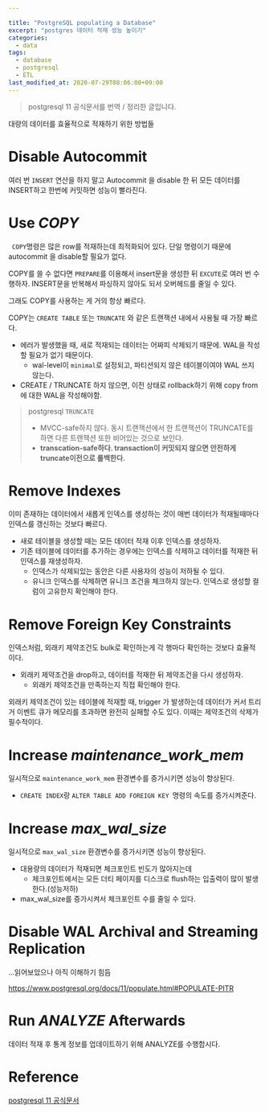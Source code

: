 ```yaml
---

title: "PostgreSQL populating a Database"
excerpt: "postgres 데이터 적재 성능 높이기"
categories:
  - data
tags:
  - database
  - postgresql
  - ETL
last_modified_at: 2020-07-29T08:06:00+09:00
---
```


> postgresql 11 공식문서를 번역 / 정리한 글입니다.

대량의 데이터를 효율적으로 적재하기 위한 방법들

# Disable Autocommit 

여러 번 `INSERT` 연산을 하지 말고 Autocommit 을  disable 한 뒤 모든 데이터를 INSERT하고 한번에 커밋하면 성능이 빨라진다.

# Use *COPY*

` COPY`명령은 많은 row를 적재하는데 최적화되어 있다. 단일 명령이기 때문에 autocommit 을 disable할 필요가 없다. 

COPY를 쓸 수 없다면 `PREPARE`를 이용해서 insert문을 생성한 뒤 `EXCUTE`로 여러 번 수행하자. INSERT문을 반복해서 파싱하지 않아도 되서 오버헤드를 줄일 수 있다.

그래도 COPY를 사용하는 게 거의 항상 빠르다.

COPY는 `CREATE TABLE` 또는 `TRUNCATE` 와 같은 트랜잭션 내에서 사용될 때 가장 빠르다. 

- 에러가 발생했을 때, 새로 적재되는 데이터는 어짜피 삭제되기 때문에. WAL을 작성할 필요가 없기 때문이다.
  - wal-level이 `minimal`로 설정되고, 파티션되지 않은 테이블이여야 WAL 쓰지 않는다.
- CREATE / TRUNCATE 하지 않으면, 이전 상태로 rollback하기 위해 copy from에 대한 WAL을 작성해야함.

> postgresql `TRUNCATE`
>
> - MVCC-safe하지 않다. 동시 트랜잭션에서 한 트랜잭션이 TRUNCATE를 하면 다른 트랜잭션 또한 비어있는 것으로 보인다.
> - **transcation-safe하다. transaction이 커밋되지 않으면 안전하게 truncate이전으로 롤백한다.**

# Remove Indexes

이미 존재하는 데이터에서 새롭게 인덱스를 생성하는 것이 매번 데이터가 적재될때마다 인덱스를 갱신하는 것보다 빠르다.

- 새로 테이블을 생성할 때는 모든 데이터 적재 이후 인덱스를 생성하자.
- 기존 테이블에 데이터를 추가하는 경우에는 인덱스를 삭제하고 데이터를 적재한 뒤 인덱스를 재생성하자.
  - 인덱스가 삭제되있는 동안은 다른 사용자의 성능이 저하될 수 있다.
  - 유니크 인덱스를 삭제하면 유니크 조건을 체크하지 않는다. 인덱스로 생성할 컬럼이 고유한지 확인해야 한다.

# Remove Foreign Key Constraints

인덱스처럼, 외래키 제약조건도 bulk로 확인하는게 각 행마다 확인하는 것보다 효율적이다.

- 외래키 제약조건을 drop하고, 데이터를 적재한 뒤 제약조건을 다시 생성하자. 
  - 외래키 제약조건을 만족하는지 직접 확인해야 한다.

외래키 제약조건이 있는 테이블에 적재할 때, trigger 가 발생하는데 데이터가 커서 트리거 이벤트 큐가 메모리를 초과하면 완전히 실패할 수도 있다. 이때는 제약조건의 삭제가 필수적이다.

# Increase *maintenance_work_mem*

일시적으로 `maintenance_work_mem` 환경변수를 증가시키면 성능이 향상된다.

- `CREATE INDEX`랑 `ALTER TABLE ADD FOREIGN KEY `명령의 속도를 증가시켜준다.

# Increase *max_wal_size*

일시적으로 `max_wal_size` 환경변수를 증가시키면 성능이 향상된다.

- 대용량의 데이터가 적재되면 체크포인트 빈도가 많아지는데
  - 체크포인트에서는 모든 더티 페이지를 디스크로 flush하는 입출력이 많이 발생한다.(성능저하)
- max_wal_size를 증가시켜서 체크포인트 수를 줄일 수 있다.

# Disable WAL Archival and Streaming Replication

...읽어보았으나 아직 이해하기 힘듬

https://www.postgresql.org/docs/11/populate.html#POPULATE-PITR

# Run *ANALYZE* Afterwards

데이터 적재 후 통계 정보를 업데이트하기 위해 ANALYZE를 수행합시다.



# Reference

[postgresql 11 공식문서](https://www.postgresql.org/docs/11/populate.html)